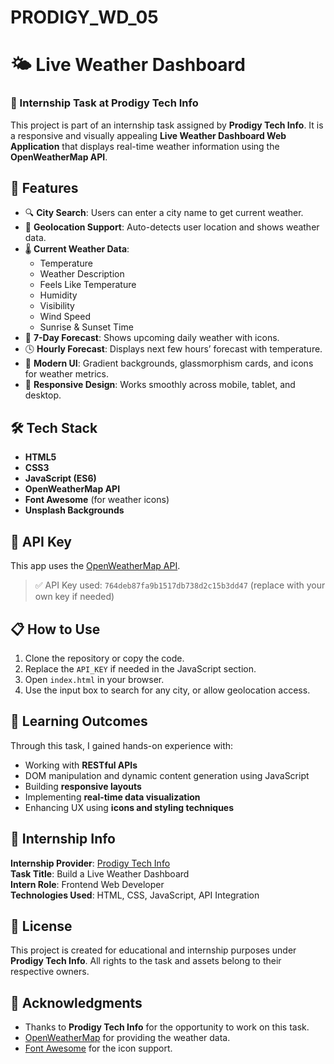 # PRODIGY_WD_05

# 🌤️ Live Weather Dashboard

### 🚀 Internship Task at Prodigy Tech Info
This project is part of an internship task assigned by **Prodigy Tech Info**. It is a responsive and visually appealing **Live Weather Dashboard Web Application** that displays real-time weather information using the **OpenWeatherMap API**.

## 📌 Features
- 🔍 **City Search**: Users can enter a city name to get current weather.
- 📍 **Geolocation Support**: Auto-detects user location and shows weather data.
- 🌡️ **Current Weather Data**:
  - Temperature
  - Weather Description
  - Feels Like Temperature
  - Humidity
  - Visibility
  - Wind Speed
  - Sunrise & Sunset Time
- 📆 **7-Day Forecast**: Shows upcoming daily weather with icons.
- 🕓 **Hourly Forecast**: Displays next few hours’ forecast with temperature.
- 🎨 **Modern UI**: Gradient backgrounds, glassmorphism cards, and icons for weather metrics.
- 📱 **Responsive Design**: Works smoothly across mobile, tablet, and desktop.


## 🛠️ Tech Stack
- **HTML5**
- **CSS3**
- **JavaScript (ES6)**
- **OpenWeatherMap API**
- **Font Awesome** (for weather icons)
- **Unsplash Backgrounds**


## 🔑 API Key
This app uses the [OpenWeatherMap API](https://openweathermap.org/api).
> ✅ API Key used: `764deb87fa9b1517db738d2c15b3dd47` (replace with your own key if needed)


## 📋 How to Use
1. Clone the repository or copy the code.
2. Replace the `API_KEY` if needed in the JavaScript section.
3. Open `index.html` in your browser.
4. Use the input box to search for any city, or allow geolocation access.


## 🎯 Learning Outcomes
Through this task, I gained hands-on experience with:
- Working with **RESTful APIs**
- DOM manipulation and dynamic content generation using JavaScript
- Building **responsive layouts**
- Implementing **real-time data visualization**
- Enhancing UX using **icons and styling techniques**


## 🏢 Internship Info
**Internship Provider**: [Prodigy Tech Info](https://prodigyinfotech.dev/)  
**Task Title**: Build a Live Weather Dashboard  
**Intern Role**: Frontend Web Developer  
**Technologies Used**: HTML, CSS, JavaScript, API Integration


## 📃 License
This project is created for educational and internship purposes under **Prodigy Tech Info**. All rights to the task and assets belong to their respective owners.


## 🙌 Acknowledgments
- Thanks to **Prodigy Tech Info** for the opportunity to work on this task.
- [OpenWeatherMap](https://openweathermap.org/) for providing the weather data.
- [Font Awesome](https://fontawesome.com/) for the icon support.



